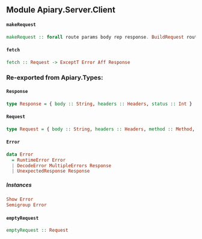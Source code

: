 ## Module Apiary.Server.Client

#### `makeRequest`

``` purescript
makeRequest :: forall route params body rep response. BuildRequest route params body rep => DecodeResponse rep response => route -> (Request -> Request) -> params -> body -> Aff (Either Error response)
```

#### `fetch`

``` purescript
fetch :: Request -> ExceptT Error Aff Response
```


### Re-exported from Apiary.Types:

#### `Response`

``` purescript
type Response = { body :: String, headers :: Headers, status :: Int }
```

#### `Request`

``` purescript
type Request = { body :: String, headers :: Headers, method :: Method, url :: URL }
```

#### `Error`

``` purescript
data Error
  = RuntimeError Error
  | DecodeError MultipleErrors Response
  | UnexpectedResponse Response
```

##### Instances
``` purescript
Show Error
Semigroup Error
```

#### `emptyRequest`

``` purescript
emptyRequest :: Request
```

